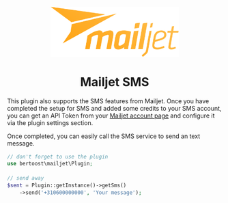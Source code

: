 <p align="center"><img src="./mailjet.svg" width="300" alt="Mailjet for Craft CMS icon"></p>

<h1 align="center">Mailjet SMS</h1>

This plugin also supports the SMS features from Mailjet. Once you have completed the setup for SMS and added 
some credits to your SMS account, you can get an API Token from your 
[Mailjet account page](https://app.mailjet.com/sms) and configure it via the plugin settings section.

Once completed, you can easily call the SMS service to send an text message.

```php
// don't forget to use the plugin
use bertoost\mailjet\Plugin;

// send away
$sent = Plugin::getInstance()->getSms()
    ->send('+310600000000', 'Your message');
```

